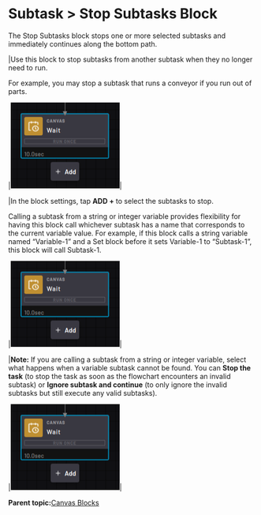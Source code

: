 # Subtask \> Stop Subtasks Block

The Stop Subtasks block stops one or more selected subtasks and immediately continues along the bottom path.

|Use this block to stop subtasks from another subtask when they no longer need to run.

For example, you may stop a subtask that runs a conveyor if you run out of parts.

|![](../Images/TaskCanvasBlockGlossary/Canvas-Block-Wait.png)|

|In the block settings, tap **ADD +** to select the subtasks to stop.

 Calling a subtask from a string or integer variable provides flexibility for having this block call whichever subtask has a name that corresponds to the current variable value. For example, if this block calls a string variable named “Variable-1” and a Set block before it sets Variable-1 to “Subtask-1”, this block will call Subtask-1.

|![](../Images/TaskCanvasBlockGlossary/Canvas-Block-Wait.png)|

|**Note:** If you are calling a subtask from a string or integer variable, select what happens when a variable subtask cannot be found. You can **Stop the task** \(to stop the task as soon as the flowchart encounters an invalid subtask\) or **Ignore subtask and continue** \(to only ignore the invalid subtasks but still execute any valid subtasks\).

|![](../Images/TaskCanvasBlockGlossary/Canvas-Block-Wait.png)|

**Parent topic:**[Canvas Blocks](../TaskCanvasBlockGlossary/Canvas-Overview.md)

